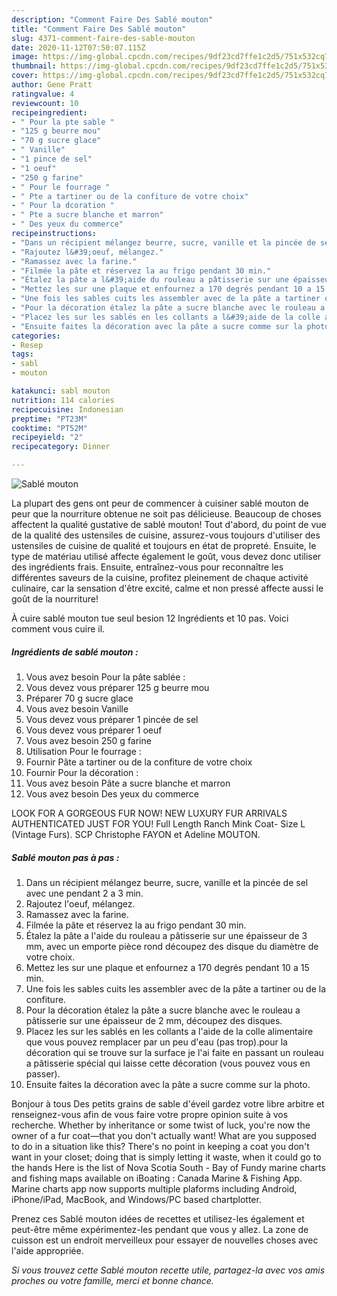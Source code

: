 ```yaml
---
description: "Comment Faire Des Sablé mouton"
title: "Comment Faire Des Sablé mouton"
slug: 4371-comment-faire-des-sable-mouton
date: 2020-11-12T07:50:07.115Z
image: https://img-global.cpcdn.com/recipes/9df23cd7ffe1c2d5/751x532cq70/sable-mouton-photo-principale-de-la-recette.jpg
thumbnail: https://img-global.cpcdn.com/recipes/9df23cd7ffe1c2d5/751x532cq70/sable-mouton-photo-principale-de-la-recette.jpg
cover: https://img-global.cpcdn.com/recipes/9df23cd7ffe1c2d5/751x532cq70/sable-mouton-photo-principale-de-la-recette.jpg
author: Gene Pratt
ratingvalue: 4
reviewcount: 10
recipeingredient:
- " Pour la pte sable "
- "125 g beurre mou"
- "70 g sucre glace"
- " Vanille"
- "1 pince de sel"
- "1 oeuf"
- "250 g farine"
- " Pour le fourrage "
- " Pte a tartiner ou de la confiture de votre choix"
- " Pour la dcoration "
- " Pte a sucre blanche et marron"
- " Des yeux du commerce"
recipeinstructions:
- "Dans un récipient mélangez beurre, sucre, vanille et la pincée de sel avec une pendant 2 a 3 min."
- "Rajoutez l&#39;oeuf, mélangez."
- "Ramassez avec la farine."
- "Filmée la pâte et réservez la au frigo pendant 30 min."
- "Étalez la pâte a l&#39;aide du rouleau a pâtisserie sur une épaisseur de 3 mm, avec un emporte pièce rond découpez des disque du diamètre de votre choix."
- "Mettez les sur une plaque et enfournez a 170 degrés pendant 10 a 15 min."
- "Une fois les sables cuits les assembler avec de la pâte a tartiner ou de la confiture."
- "Pour la décoration étalez la pâte a sucre blanche avec le rouleau a pâtisserie sur une épaisseur de 2 mm, découpez des disques."
- "Placez les sur les sablés en les collants a l&#39;aide de la colle alimentaire que vous pouvez remplacer par un peu d&#39;eau (pas trop).pour la décoration qui se trouve sur la surface je l&#39;ai faite en passant un rouleau a pâtisserie spécial qui laisse cette décoration (vous pouvez vous en passer)."
- "Ensuite faites la décoration avec la pâte a sucre comme sur la photo."
categories:
- Resep
tags:
- sabl
- mouton

katakunci: sabl mouton 
nutrition: 114 calories
recipecuisine: Indonesian
preptime: "PT23M"
cooktime: "PT52M"
recipeyield: "2"
recipecategory: Dinner

---
```



![Sablé mouton](https://img-global.cpcdn.com/recipes/9df23cd7ffe1c2d5/751x532cq70/sable-mouton-photo-principale-de-la-recette.jpg)

La plupart des gens ont peur de commencer à cuisiner sablé mouton de peur que la nourriture obtenue ne soit pas délicieuse. Beaucoup de choses affectent la qualité gustative de sablé mouton! Tout d'abord, du point de vue de la qualité des ustensiles de cuisine, assurez-vous toujours d'utiliser des ustensiles de cuisine de qualité et toujours en état de propreté. Ensuite, le type de matériau utilisé affecte également le goût, vous devez donc utiliser des ingrédients frais. Ensuite, entraînez-vous pour reconnaître les différentes saveurs de la cuisine, profitez pleinement de chaque activité culinaire, car la sensation d'être excité, calme et non pressé affecte aussi le goût de la nourriture!

<!--inarticleads1-->

À cuire sablé mouton tue seul besion 12 Ingrédients et 10 pas. Voici comment vous cuire il.

##### Ingrédients de sablé mouton :

1. Vous avez besoin  Pour la pâte sablée :
1. Vous devez vous préparer 125 g beurre mou
1. Préparer 70 g sucre glace
1. Vous avez besoin  Vanille
1. Vous devez vous préparer 1 pincée de sel
1. Vous devez vous préparer 1 oeuf
1. Vous avez besoin 250 g farine
1. Utilisation  Pour le fourrage :
1. Fournir  Pâte a tartiner ou de la confiture de votre choix
1. Fournir  Pour la décoration :
1. Vous avez besoin  Pâte a sucre blanche et marron
1. Vous avez besoin  Des yeux du commerce


LOOK FOR A GORGEOUS FUR NOW! NEW LUXURY FUR ARRIVALS AUTHENTICATED JUST FOR YOU! Full Length Ranch Mink Coat- Size L (Vintage Furs). SCP Christophe FAYON et Adeline MOUTON. 

<!--inarticleads2-->

##### Sablé mouton pas à pas :

1. Dans un récipient mélangez beurre, sucre, vanille et la pincée de sel avec une pendant 2 a 3 min.
1. Rajoutez l&#39;oeuf, mélangez.
1. Ramassez avec la farine.
1. Filmée la pâte et réservez la au frigo pendant 30 min.
1. Étalez la pâte a l&#39;aide du rouleau a pâtisserie sur une épaisseur de 3 mm, avec un emporte pièce rond découpez des disque du diamètre de votre choix.
1. Mettez les sur une plaque et enfournez a 170 degrés pendant 10 a 15 min.
1. Une fois les sables cuits les assembler avec de la pâte a tartiner ou de la confiture.
1. Pour la décoration étalez la pâte a sucre blanche avec le rouleau a pâtisserie sur une épaisseur de 2 mm, découpez des disques.
1. Placez les sur les sablés en les collants a l&#39;aide de la colle alimentaire que vous pouvez remplacer par un peu d&#39;eau (pas trop).pour la décoration qui se trouve sur la surface je l&#39;ai faite en passant un rouleau a pâtisserie spécial qui laisse cette décoration (vous pouvez vous en passer).
1. Ensuite faites la décoration avec la pâte a sucre comme sur la photo.


Bonjour à tous Des petits grains de sable d&#39;éveil gardez votre libre arbitre et renseignez-vous afin de vous faire votre propre opinion suite à vos recherche. Whether by inheritance or some twist of luck, you&#39;re now the owner of a fur coat—that you don&#39;t actually want! What are you supposed to do in a situation like this? There&#39;s no point in keeping a coat you don&#39;t want in your closet; doing that is simply letting it waste, when it could go to the hands Here is the list of Nova Scotia South - Bay of Fundy marine charts and fishing maps available on iBoating : Canada Marine &amp; Fishing App. Marine charts app now supports multiple plaforms including Android, iPhone/iPad, MacBook, and Windows/PC based chartplotter. 

<!--inarticleads1-->

<p>
Prenez ces Sablé mouton idées de recettes et utilisez-les également et peut-être même expérimentez-les pendant que vous y allez. La zone de cuisson est un endroit merveilleux pour essayer de nouvelles choses avec l'aide appropriée.
</p>

<p>
<i>Si vous trouvez cette Sablé mouton recette utile, partagez-la avec vos amis proches ou votre famille, merci et bonne chance.</i>
</p>

